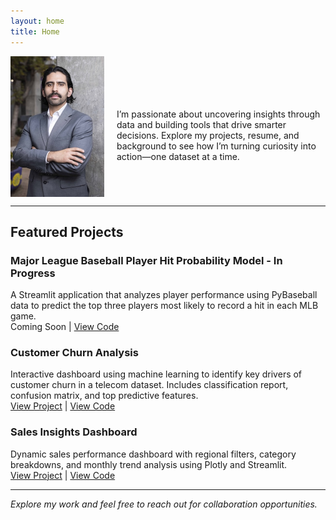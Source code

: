 ```yaml
---
layout: home
title: Home
---
```


<div style="display: flex; align-items: center; gap: 20px;">
  <img src="headshot.jpg" alt="Headshot" width="150">
  <div style="text-align: left;">
    <h2 style="text-align: left;"><b<Welcome to My Portfolio</b></h2>
    I’m passionate about uncovering insights through data and building tools that drive smarter decisions.  
    Explore my projects, resume, and background to see how I’m turning curiosity into action—one dataset at a time.
  </div>
</div>

---

## **Featured Projects**

### **Major League Baseball Player Hit Probability Model - In Progress**
A Streamlit application that analyzes player performance using PyBaseball data to predict the top three players most likely to record a hit in each MLB game.<br>
Coming Soon | [View Code](https://github.com/RuizOsvaldo/mlb_prop_predictor)

### **Customer Churn Analysis**
Interactive dashboard using machine learning to identify key drivers of customer churn in a telecom dataset. Includes classification report, confusion matrix, and top predictive features.<br>
[View Project](https://oruiz-ccd.streamlit.app) | [View Code](https://github.com/RuizOsvaldo/customer_churn_dashboard)

### **Sales Insights Dashboard**
Dynamic sales performance dashboard with regional filters, category breakdowns, and monthly trend analysis using Plotly and Streamlit.<br>
[View Project](https://oruiz-sid.streamlit.app) | [View Code](https://github.com/RuizOsvaldo/sales_insights_dashboard)

---

*Explore my work and feel free to reach out for collaboration opportunities.*
